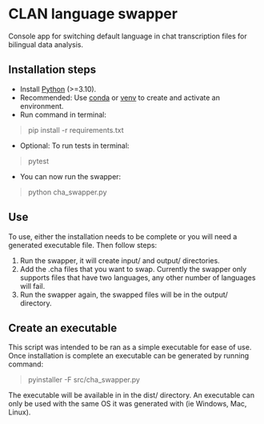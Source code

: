 # CLAN language swapper
Console app for switching default language in chat transcription files for bilingual data analysis.

## Installation steps
- Install [Python](https://www.python.org/) (>=3.10).
- Recommended: Use [conda](https://docs.conda.io/projects/miniconda/en/latest/) or
[venv](https://docs.python.org/3/library/venv.html) to create and activate an environment.
- Run command in terminal:
> pip install -r requirements.txt
- Optional: To run tests in terminal:
> pytest
- You can now run the swapper:
> python cha_swapper.py

## Use
To use, either the installation needs to be complete or you will need a generated executable file.
Then follow steps:
1. Run the swapper, it will create input/ and output/ directories.
2. Add the .cha files that you want to swap. Currently the swapper only supports files that have
two languages, any other number of languages will fail.
3. Run the swapper again, the swapped files will be in the output/ directory.

## Create an executable
This script was intended to be ran as a simple executable for ease of use. Once installation is
complete an executable can be generated by running command:
> pyinstaller -F src/cha_swapper.py

The executable will be available in in the dist/ directory. An executable can only be used with the
same OS it was generated with (ie Windows, Mac, Linux).
